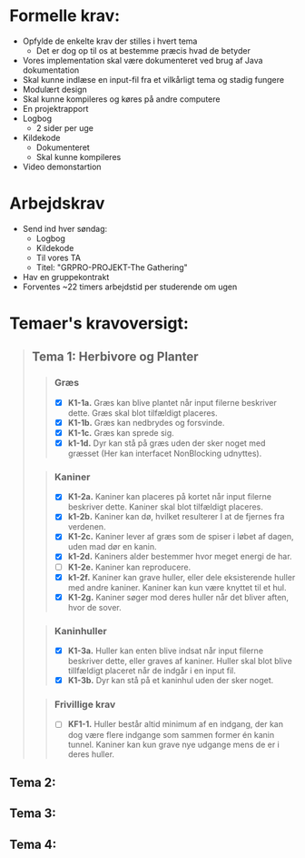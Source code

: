 # Formelle krav:
- Opfylde de enkelte krav der stilles i hvert tema
  - Det er dog op til os at bestemme præcis hvad de betyder
- Vores implementation skal være dokumenteret ved brug af Java dokumentation
- Skal kunne indlæse en input-fil fra et vilkårligt tema og stadig fungere
- Modulært design
- Skal kunne kompileres og køres på andre computere
- En projektrapport
- Logbog
  - 2 sider per uge
- Kildekode
  - Dokumenteret
  - Skal kunne kompileres
- Video demonstartion

# Arbejdskrav
- Send ind hver søndag:
  - Logbog
  - Kildekode
  - Til vores TA
  - Titel: "GRPRO-PROJEKT-The Gathering"
- Hav en gruppekontrakt
- Forventes ~22 timers arbejdstid per studerende om ugen

# Temaer's kravoversigt:

>## Tema 1: Herbivore og Planter
>>### Græs
>>- [x] **K1-1a.** Græs kan blive plantet når input filerne beskriver dette.
Græs skal blot tilfældigt placeres.
>>- [x] **K1-1b.** Græs kan nedbrydes og forsvinde.
>>- [x] **K1-1c.** Græs kan sprede sig.
>>- [x] **k1-1d.** Dyr kan stå på græs uden der sker noget med græsset
(Her kan interfacet NonBlocking udnyttes).
>
>>### Kaniner
>>- [x] **K1-2a.** Kaniner kan placeres på kortet når input filerne beskriver dette.
Kaniner skal blot tilfældigt placeres.
>>- [x] **k1-2b.** Kaniner kan dø, hvilket resulterer I at de fjernes fra verdenen.
>>- [x] **K1-2c.** Kaniner lever af græs som de spiser i løbet af dagen,
uden mad dør en kanin.
>>- [x] **k1-2d.** Kaniners alder bestemmer hvor meget energi de har.
>>- [ ] **K1-2e.** Kaniner kan reproducere.
>>- [x] **k1-2f.** Kaniner kan grave huller, eller dele eksisterende huller
med andre kaniner. Kaniner kan kun være knyttet til et hul.
>>- [x] **K1-2g.** Kaniner søger mod deres huller når det bliver aften, hvor de sover.
>
>>### Kaninhuller
>>- [x] **K1-3a.** Huller kan enten blive indsat når input filerne beskriver dette,
eller graves af kaniner. Huller skal blot blive tillfældigt placeret
når de indgår i en input fil.
>>- [x] **K1-3b.** Dyr kan stå på et kaninhul uden der sker noget.
>
>>### Frivillige krav
>>- [ ] **KF1-1.** Huller består altid minimum af en indgang,
der kan dog være flere indgange som sammen former én kanin tunnel.
Kaniner kan kun grave nye udgange mens de er i deres huller.

## Tema 2:
## Tema 3:
## Tema 4: